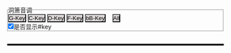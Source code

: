 


<style>
    * {
    margin: 0;
    padding: 0;
    }
    tr {
        border: 1;
        padding: 0;
    }
    td {
        border: 1;
        padding: 0;
    }
    button {
        background-color: rgb(222, 217, 217);
    }
    .back {
        border-color:red;
    }
    /* canvas {
        border: 1px solid black;
    } */
</style>
    



<fieldset>
    <legend>洞箫音调</legend>
    <button id="G-Key-button" onclick="myFunction('G-Key')">G-Key</button>  
    <button id="C-Key-button" onclick="myFunction('C-Key')">C-Key</button>  
    <button id="D-Key-button" onclick="myFunction('D-Key')">D-Key</button>  
    <button id="F-Key-button" onclick="myFunction('F-Key')">F-Key</button>  
    <button id="bB-Key-button" onclick="myFunction('bB-Key')">bB-Key</button>
     &nbsp; &nbsp;<button id="All-Key-button" onclick="myFunction('All')">All</button>  
    <br> <input type="checkbox" name="showHalf" id="showHalfChk" checked="True" onclick="myChkFunction()">是否显示#key
    <br> 
</fieldset>

<div>
    <h2 id="Current-Key"></h2>
    <table id="Key-Table" border="2" bordercolor="black" cellspacing="0" cellpadding="1"></table>
</div>




    
    
<script>

var SyllableName = {
    "1" : "Do",
    "2" : "Re",
    "3" : "Mi",
    "4" : "Fa",
    "5" : "So",
    "6" : "La",
    "7" : "Si"
}

var PitchName = {
    "1" : "C",
    "2" : "D",
    "3" : "E",
    "4" : "F",
    "5" : "G",
    "6" : "A",
    "7" : "B"
}

var fullTable = {
    "BlowType" : ["缓","缓","缓","缓","缓","缓","缓","缓","缓","缓","缓","缓",  
               "急","急","急","急","急","急","急","急","急","急","急","急","急",
               "超","超","超","超","超","超","超","超","超","超","超","超","超" ],
    "G-Key" : ["5.","#5.","6.","#6.","7.","1","#1","2","#2","3","4","#4",  
               "5","#5","6","#6","7","^1","#^1","^2","#^2","^3","^4","^4","#^4", 
               "^5","#^5","^6","#^6","^7","^@1","#^@1","^@2","#^@2","^@3","^@4","#^@4","^@5"],
    "C-Key" : ["2.","#2.","3.","4.","#4.","5.","#5.","6.","#6.","7.","1","#1",  
               "2","#2","3","4","#4","5","#5","6","#6","7","^1","^1","#^1", 
               "^2","#^2","^3","^4","#^4","^5","#^5","^6","#^6","^7","^@1","#^@1","^@2"],
    "D-Key" : ["1.","#1.","2.","#2.","3.","4.","#4.","5.","#5.","6.","#6.","7.",  
               "1","#1","2","#2","3","4","#4","5","#5","6","#6","#6","7", 
               "^1","^#1","^2","^#2","^3","^4","^#4","^5","^#5","^6","^#6","^7","^@1"],
    "F-Key" : ["6.","b7.","z7.","1","b2","z2","b3","z3","4","b5","z5","b6",  
               "6","b7","z7","^1","^b2","^z2","^b3","^z3","^4","^b5","^z5","^z5","^b6", 
               "^z6","^b7","^z7","^@1","^@b2","^@z2","^@b3","^@z3","^@4","^@b5","^@z5","^@b6","^@z6"],
    "bB-Key": ["3.","4.","b5.","z5.","b6.","z6.","b7.","z7.","1","b2","z2","b3",  
               "3","4","b5","z5","b6","z6","b7","z7","^1","^b2","^z2","^z2","^b3", 
               "^z3","^4","^b5","^z5","^b6","^z6","^b7","^z7","^@1","^@b2","^@z2","^@b3","^@z3"],
    "pressBack": [2,2,2,2,2,2,2,2,2,2,0,0,  0,2,2,2,2,2,2,2,2,2,2,0,0,  0,2,2,2,2,2,0,0,0,2,2,0,0],
    "press1":    [2,2,2,2,2,2,2,2,2,0,2,0,  2,2,2,2,2,2,2,2,2,0,0,2,0,  2,2,2,2,2,0,0,2,2,1,0,0,2],
    "press2":    [2,2,2,2,2,2,2,2,0,2,2,2,  2,2,2,2,2,2,2,2,0,2,2,2,2,  2,2,2,0,0,2,2,2,2,0,2,2,2],
    "press3":    [2,2,2,2,2,2,1,0,0,0,2,0,  2,2,2,2,2,2,1,0,0,0,2,0,0,  2,1,0,0,2,2,2,2,0,0,2,2,0],
    "press4":    [2,2,2,2,2,0,0,0,0,0,0,0,  2,2,2,2,2,0,0,0,0,0,2,0,0,  0,0,0,0,2,0,0,2,2,2,0,2,2],
    "press5":    [2,2,2,2,0,0,0,0,0,0,0,0,  2,2,2,2,0,0,0,0,0,0,2,0,0,  0,0,0,0,2,2,2,2,2,0,2,2,0],
    "press6":    [2,2,2,0,2,2,2,2,2,2,2,2,  2,2,2,0,2,2,2,2,2,2,0,2,2,  2,2,2,2,2,2,2,2,2,0,2,2,2],
    "press7":    [2,1,0,0,0,0,0,0,0,0,0,0,  2,1,0,0,0,0,0,0,0,0,0,0,0,  0,0,2,2,2,2,2,0,0,0,0,0,2],
}



function fillCircle(mycanvas,r,type,fillColor) {
    var ctx = mycanvas.getContext("2d");
    ctx.strokeStyle = fillColor;
    ctx.fillStyle = fillColor;
    ctx.beginPath();                
    ctx.arc(r, r, r, 0, Math.PI * 1, true); // (x,y,r,sAngle,eAngle,counterclockwise)
    if (type === "0") {ctx.stroke()} else {ctx.fill()};
    ctx.beginPath();                 
    ctx.arc(r, r, r, 0, Math.PI * 2, true); 
    if (type === "2") {ctx.fill()} else {ctx.stroke()};
}

function processStr(myTdStr){  //
    clean_str = myTdStr.replace(/#/g, "").replace(/b/g, "").replace(/z/g, "").replace(/_/g, "").replace(/\./g, "").replace(/\^/g, "");
    pound_str = ""
    myTdStr.split('').forEach(function (value,index){
        if (value === "#" || value === "b"  || value === "z" ) {pound_str = `<sup>${value}</sup>`;};
        if (value === "_") {clean_str = `<u>${clean_str}</u>.`;};    // 双下划标识  _  -->   _ .
        if (value === ".") {clean_str = `<u>${clean_str}</u>`;}      //   下划标识  .  -->   _
        if (value === "^") {clean_str = `<span style="text-decoration: overline">${clean_str}</span>`;};  //   上划标识  -   -->  -
    })
    return `${pound_str}${clean_str}`                                //  双上划标识@  -->  @-
}

function tdElementStr(myTdStr) {
    tempTdStr = `<td style="padding:0">${processStr(myTdStr)}</td>`;
    return tempTdStr
}

function tdCanvasStr(myTdStr,canvasClass) {  // "Circle" "firstCircle"
    tempTdStr = `<td style="padding:0"><canvas class="${canvasClass}" width="16" height="16">${myTdStr}</canvas></td>`;
    return tempTdStr
}


function trElementStr (rowName,myArray,canvasClass) {
    tempTds = ``;
    tempTds += tdElementStr(rowName);
    if (canvasClass === "") {
        myArray.forEach(function (value,index) {tempTds += tdElementStr(value)});
    } else {
        myArray.forEach(function (value,index) {tempTds += tdCanvasStr(value,canvasClass)});
    };
    tempTrStr = `<tr>${tempTds}</tr>`;
    return tempTrStr;
}



function filterKeyIndex(fullTable,key,ifshowHalf){
    select_Idx = [];
    if (fullTable[key]=== undefined){
        select_Idx = Array.from({length: fullTable['BlowType'].length}, (val, i) => i);
    }else{
        fullTable[key].forEach((value,index) => {
            if (value !== "" && (ifshowHalf || value.indexOf("#") === -1)) {
                select_Idx.push(index)
            };
        });

    }

    return select_Idx;

}


function getValueByIndex(select_Idx,fullTable,word){
    select_Val = [];
    select_Idx.forEach(
        (Idx,_Index) => {
            select_Val.push(fullTable[word][Idx]);
        }
    );
    return select_Val;
}


function getPitch(myArray){
    myPitch = [];
    myArray.forEach(
        (value,index) => {
            tempStr = value.replace(/#/g, "").replace(/@/g, "").replace(/b/g, "").replace(/z/g, "").replace(/_/g, "").replace(/\./g, "").replace(/\^/g, "");
            myPitch.push(PitchName[tempStr]);
        }
    );
    return myPitch
}

function getSyllable(myArray){
    mySyllable = [];
    myArray.forEach(
        (value,index) => {
            tempStr = value.replace(/#/g, "").replace(/@/g, "").replace(/b/g, "").replace(/z/g, "").replace(/_/g, "").replace(/\./g, "").replace(/\^/g, "");
            mySyllable.push(SyllableName[tempStr]);
        }
    );
    return mySyllable
}


function mainFunc(fullTable,key,ifshowHalf){
    document.getElementById('Current-Key').textContent = key;
    var select_Idx = filterKeyIndex(fullTable,key,ifshowHalf);
    var text_BlowType =  trElementStr("吹",getValueByIndex(select_Idx,fullTable,'BlowType'),"");
    if (key === "All"){
        var text_Keynote = ``;
        var keys = ['G-Key','C-Key','D-Key','F-Key','bB-Key']
        keys.forEach(
            (kk,index) => {text_Keynote += trElementStr(kk.split('-')[0],getValueByIndex(select_Idx,fullTable,kk),"");}
        )
    }else{
        var KeynoteArray = getValueByIndex(select_Idx,fullTable,key)
        PitchArr = getPitch(KeynoteArray);
        SyllableArr = getSyllable(KeynoteArray);
        var text_Keynote =   `${trElementStr("音",PitchArr,"")}${trElementStr("简",KeynoteArray,"")}${trElementStr("唱",SyllableArr,"")}`;
    }
    var text_pressBack = trElementStr("后",getValueByIndex(select_Idx,fullTable,'pressBack'),"firstCircle");
    var text_press1 = trElementStr("七",getValueByIndex(select_Idx,fullTable,'press1'),"Circle");
    var text_press2 = trElementStr("六",getValueByIndex(select_Idx,fullTable,'press2'),"Circle");
    var text_press3 = trElementStr("五",getValueByIndex(select_Idx,fullTable,'press3'),"Circle");
    var text_press4 = trElementStr("四",getValueByIndex(select_Idx,fullTable,'press4'),"Circle");
    var text_press5 = trElementStr("三",getValueByIndex(select_Idx,fullTable,'press5'),"Circle");
    var text_press6 = trElementStr("二",getValueByIndex(select_Idx,fullTable,'press6'),"Circle");
    var text_press7 = trElementStr("一",getValueByIndex(select_Idx,fullTable,'press7'),"Circle");

    document.getElementById("Key-Table").innerHTML = `${text_BlowType}${text_Keynote}${text_pressBack}${text_press1}${text_press2}${text_press3}${text_press4}${text_press5}${text_press6}${text_press7}`;
    
    canvasObjs = document.querySelectorAll('canvas.Circle');    // canvasObjs = document.getElementsByTagName('canvas')
    for (k=0;k<canvasObjs.length;k++) {
        fillCircle(canvasObjs[k],8,canvasObjs[k].textContent,'black');
    }
    canvasObjs = document.querySelectorAll('canvas.firstCircle');  
    for (k=0;k<canvasObjs.length;k++) {
        fillCircle(canvasObjs[k],8,canvasObjs[k].textContent,'orange');
    }
}

currentKey = "All";
ifshowHalf = document.querySelector('#showHalfChk').checked;
mainFunc(fullTable,currentKey,ifshowHalf)

function myFunction(newKey) {
    currentKey = newKey;
    mainFunc(fullTable,currentKey,ifshowHalf);
}

function myChkFunction() {
    ifshowHalf = document.querySelector('#showHalfChk').checked;
    mainFunc(fullTable,currentKey,ifshowHalf);
}

</script>
    
    
    
    
